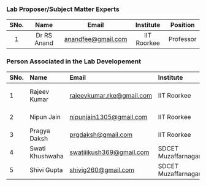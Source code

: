
<!-- Remove all lines above this line before making changes to the file -->
### Lab Proposer/Subject Matter Experts
| SNo. | Name | Email | Institute | Position |
| :---: | :---: | :---: | :---: | :---: |
| 1 | Dr RS Anand | anandfee@gmail.com | IIT Roorkee | Professor |

### Person Associated in the Lab Developement
| SNo. | Name | Email | Institute | Position |
| :--- | :--- | :--- | :--- | :--- |
| 1 | Rajeev Kumar | rajeevkumar.rke@gmail.com | IIT Roorkee | Senior Research Fellow |
| 2 | Nipun Jain | nipunjain1305@gmail.com | IIT Roorkee | Project Associate|
| 3 | Pragya Daksh | prgdaksh@gmail.com | IIT Roorkee | Project Associate |
| 4 | Swati Khushwaha | swatiiikush369@gmail.com | SDCET Muzaffarnagar | Intern |
| 5 | Shivi Gupta | shivig260@gmail.com| SDCET Muzaffarnagar | Intern |

